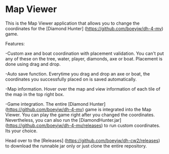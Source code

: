 # Map Viewer

This is the Map Viewer application that allows you to change the coordinates for the [Diamond Hunter] (https://github.com/boeyjw/dh-4-mv) game.

Features:

-Custom axe and boat coordination with placement validation. You can't put any of these on the tree, water, player, diamonds, axe or boat. Placement is done using drag and drop.

-Auto save function. Everytime you drag and drop an axe or boat, the coordinates you successfully placed on is saved automatically.

-Map information. Hover over the map and view information of each tile of the map in the top right box.

-Game integration. The entire [Diamond Hunter] (https://github.com/boeyjw/dh-4-mv) game is integrated into the Map Viewer. You can play the game right after you changed the coordinates. Nevertheless, you can also run the [DiamondHunter.jar] (https://github.com/boeyjw/dh-4-mv/releases) to run custom coordinates. Its your choice.

Head over to the [Releases] (https://github.com/boeyjw/dh-cw2/releases) to download the runnable jar only or just clone the entire repository.
